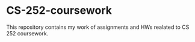 # CS-252-coursework

This repository contains my work of assignments and HWs realated to CS 252 coursework.
